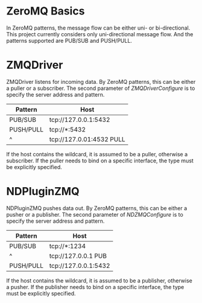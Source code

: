 ZeroMQ Basics
=============

In ZeroMQ patterns, the message flow can be either uni- or bi-directional.
This project currently considers only uni-directional message flow.
And the patterns supported are PUB/SUB and PUSH/PULL.


ZMQDriver
=========

ZMQDriver listens for incoming data. By ZeroMQ patterns, this can be either a puller or a subscriber.
The second parameter of *ZMQDriverConfigure* is to specify the server address and pattern.

| Pattern   |           Host             |
|-----------|----------------------------|
| PUB/SUB   | tcp://127.0.0.1:5432       |
| PUSH/PULL | tcp://*:5432 <br />        |
|   ^       | tcp://127.0.01:4532 PULL   |

If the host contains the wildcard, it is assumed to be a puller, otherwise a subscriber.
If the puller needs to bind on a specific interface, the type must be explicitly specified.

NDPluginZMQ
===========

NDPluginZMQ pushes data out. By ZeroMQ patterns, this can be either a pusher or a publisher.
The second parameter of *NDZMQConfigure* is to specify the server address and pattern.

| Pattern   |           Host               |
|-----------|------------------------------|
| PUB/SUB   | tcp://*:1234 <br />          |
|   ^       | tcp://127.0.0.1 PUB          |
| PUSH/PULL | tcp://127.0.0.1:5432         |

If the host contains the wildcard, it is assumed to be a publisher, otherwise a pusher.
If the publisher needs to bind on a specific interface, the type must be explicitly specified.

